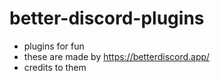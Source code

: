 # better-discord-plugins

- plugins for fun
- these are made by https://betterdiscord.app/ 
- credits to them
